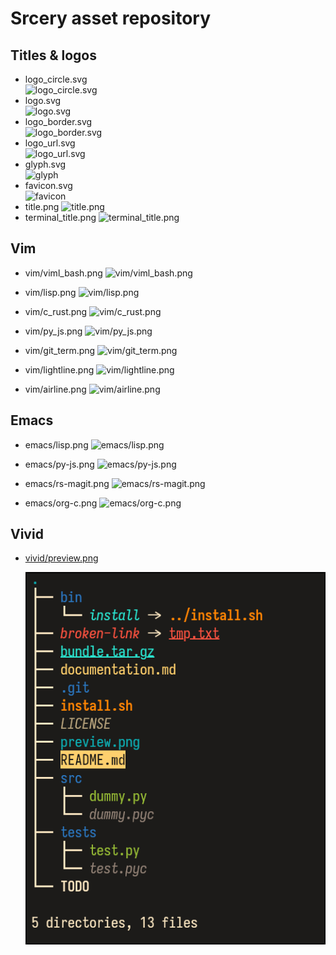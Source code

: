 # Srcery asset repository

## Titles & logos

- logo\_circle.svg<br />
  ![logo\_circle.svg](src/logo_circle.svg)
- logo.svg<br />
  ![logo.svg](src/logo.svg)
- logo\_border.svg<br />
  ![logo\_border.svg](src/logo_border.svg)
- logo\_url.svg<br />
  ![logo\_url.svg](src/logo_url.svg)
- glyph.svg<br />
    ![glyph](src/glyph.svg)
- favicon.svg<br />
    ![favicon](src/favicon.svg)
- title.png
  ![title.png](title.png)
- terminal\_title.png
  ![terminal\_title.png](terminal_title.png)

## Vim
- vim/viml\_bash.png
  ![vim/viml\_bash.png](vim/viml_bash.png)

- vim/lisp.png
  ![vim/lisp.png](vim/lisp.png)

- vim/c\_rust.png
  ![vim/c\_rust.png](vim/c_rust.png)

- vim/py\_js.png
  ![vim/py\_js.png](vim/py_js.png)

- vim/git\_term.png
  ![vim/git\_term.png](vim/git_term.png)

- vim/lightline.png
  ![vim/lightline.png](vim/lightline.png)

- vim/airline.png
  ![vim/airline.png](vim/airline.png)

## Emacs

- emacs/lisp.png
  ![emacs/lisp.png](emacs/lisp.png)

- emacs/py-js.png
  ![emacs/py-js.png](emacs/py-js.png)

- emacs/rs-magit.png
  ![emacs/rs-magit.png](emacs/rs-magit.png)

- emacs/org-c.png
  ![emacs/org-c.png](emacs/org-c.png)

## Vivid

- [vivid/preview.png](vivid/preview.png)

   ![vivid/preview.png](vivid/preview.png)
